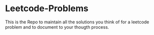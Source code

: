 # Leetcode-Problems

This is the Repo to maintain all the solutions you think of for a leetcode problem and to document to your thougth process.